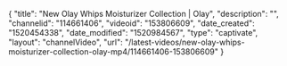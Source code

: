 {
    "title": "New Olay Whips Moisturizer Collection | Olay",
    "description": "",
    "channelid": "114661406",
    "videoid": "153806609",
    "date_created": "1520454338",
    "date_modified": "1520984567",
    "type": "captivate",
    "layout": "channelVideo",
    "url": "\/latest-videos\/new-olay-whips-moisturizer-collection-olay-mp4\/114661406-153806609"
}